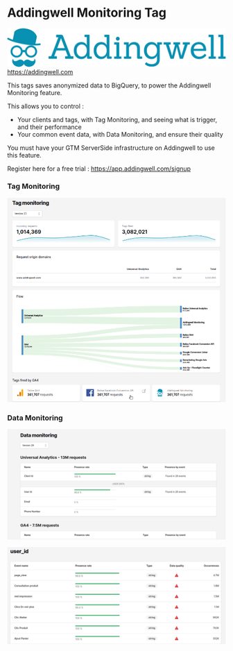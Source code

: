 # Addingwell Monitoring Tag

![Addingwell Logo](/assets/addingwell.svg)
https://addingwell.com

This tags saves anonymized data to BigQuery, to power the Addingwell Monitoring feature.

This allows you to control :
- Your clients and tags, with Tag Monitoring, and seeing what is trigger, and their performance
- Your common event data, with Data Monitoring, and ensure their quality


You must have your GTM ServerSide infrastructure on Addingwell to use this feature.

Register here for a free trial : https://app.addingwell.com/signup


### Tag Monitoring

![Tag Monitoring Interface](/assets/tagmonitoring.png)


### Data Monitoring

![Data Monitoring interface - first page](./assets/datamonitoring_page1.png)


![Data Monitoring interface - second page](./assets/datamonitoring_page2.png)
